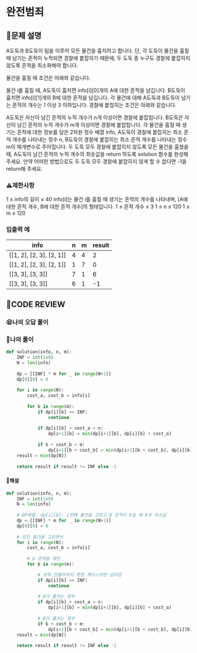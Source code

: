# 완전범죄

## **📝문제 설명**
A도둑과 B도둑이 팀을 이루어 모든 물건을 훔치려고 합니다. 단, 각 도둑이 물건을 훔칠 때 남기는 흔적이 누적되면 경찰에 붙잡히기 때문에, 두 도둑 중 누구도 경찰에 붙잡히지 않도록 흔적을 최소화해야 합니다.

물건을 훔칠 때 조건은 아래와 같습니다.

물건 i를 훔칠 때,
A도둑이 훔치면 info[i][0]개의 A에 대한 흔적을 남깁니다.
B도둑이 훔치면 info[i][1]개의 B에 대한 흔적을 남깁니다.
각 물건에 대해 A도둑과 B도둑이 남기는 흔적의 개수는 1 이상 3 이하입니다.
경찰에 붙잡히는 조건은 아래와 같습니다.

A도둑은 자신이 남긴 흔적의 누적 개수가 n개 이상이면 경찰에 붙잡힙니다.
B도둑은 자신이 남긴 흔적의 누적 개수가 m개 이상이면 경찰에 붙잡힙니다.
각 물건을 훔칠 때 생기는 흔적에 대한 정보를 담은 2차원 정수 배열 info, A도둑이 경찰에 붙잡히는 최소 흔적 개수를 나타내는 정수 n, B도둑이 경찰에 붙잡히는 최소 흔적 개수를 나타내는 정수 m이 매개변수로 주어집니다. 두 도둑 모두 경찰에 붙잡히지 않도록 모든 물건을 훔쳤을 때, A도둑이 남긴 흔적의 누적 개수의 최솟값을 return 하도록 solution 함수를 완성해 주세요. 만약 어떠한 방법으로도 두 도둑 모두 경찰에 붙잡히지 않게 할 수 없다면 -1을 return해 주세요.
### **⚠제한사항**
1 ≤ info의 길이 ≤ 40
info[i]는 물건 i를 훔칠 때 생기는 흔적의 개수를 나타내며, [A에 대한 흔적 개수, B에 대한 흔적 개수]의 형태입니다.
1 ≤ 흔적 개수 ≤ 3
1 ≤ n ≤ 120
1 ≤ m ≤ 120
### **입출력 예**
info | n | m | result
-----|---|---|-------
[[1, 2], [2, 3], [2, 1]] | 4 | 4 | 2
[[1, 2], [2, 3], [2, 1]] | 1 | 7 | 0
[[3, 3], [3, 3]] | 7 | 1 | 6
[[3, 3], [3, 3]] | 6 | 1 | -1
## **🧐CODE REVIEW**

### **😫나의 오답 풀이**

### **🧾나의 풀이**

```python
def solution(info, n, m):
    INF = int(1e9)
    N = len(info)
    
    dp = [[INF] * m for _ in range(N+1)]
    dp[0][0] = 0
    
    for i in range(N):
        cost_a, cost_b = info[i]
        
        for b in range(m):
            if dp[i][b] == INF:
                continue
        
            if dp[i][b] + cost_a < n:
                dp[i+1][b] = min(dp[i+1][b], dp[i][b] + cost_a)
            
            if b + cost_b < m:
                dp[i+1][b + cost_b] = min(dp[i+1][b + cost_b], dp[i][b])
    result = min(dp[N])
    
    return result if result != INF else -1
```

#### **📝해설**

```python
def solution(info, n, m):
    INF = int(1e9)
    N = len(info)
    
    # DP배열. dp[i][b]: i번째 물건을 고르고 B 흔적이 b일 때 A의 최소값
    dp = [[INF] * m for _ in range(N+1)]
    dp[0][0] = 0
    
    # 모든 물건을 고르면서
    for i in range(N):
        cost_a, cost_b = info[i]
        
        # b 흔적을 확인
        for b in range(m):

            # 아직 만들어지지 못한 케이스라면 넘어감
            if dp[i][b] == INF:
                continue
                
            # A가 훔치는 경우
            if dp[i][b] + cost_a < n:
                dp[i+1][b] = min(dp[i+1][b], dp[i][b] + cost_a)
            
            # B가 훔치는 경우
            if b + cost_b < m:
                dp[i+1][b + cost_b] = min(dp[i+1][b + cost_b], dp[i][b])
    result = min(dp[N])
    
    return result if result != INF else -1
```
